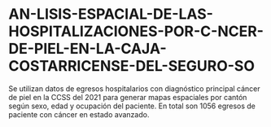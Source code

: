 # AN-LISIS-ESPACIAL-DE-LAS-HOSPITALIZACIONES-POR-C-NCER-DE-PIEL-EN-LA-CAJA-COSTARRICENSE-DEL-SEGURO-SO
Se utilizan datos de egresos hospitalarios con diagnóstico principal cáncer de piel en la CCSS del 2021 para generar mapas espaciales por cantón según sexo, edad y ocupación del paciente. En total son 1056 egresos de paciente con cáncer en estado avanzado.

